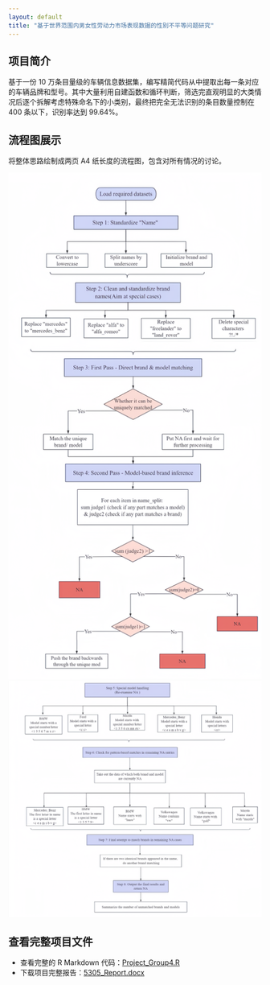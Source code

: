 ```yaml
---
layout: default
title: "基于世界范围内男女性劳动力市场表现数据的性别不平等问题研究"
---
```

## 项目简介
基于一份 10 万条目量级的车辆信息数据集，编写精简代码从中提取出每一条对应的车辆品牌和型号。其中大量利用自建函数和循环判断，筛选完直观明显的大类情况后逐个拆解考虑特殊命名下的小类别，最终把完全无法识别的条目数量控制在 400 条以下，识别率达到 99.64%。

## 流程图展示
将整体思路绘制成两页 A4 纸长度的流程图，包含对所有情况的讨论。

![流程图1](image/流程图1.png)
![流程图2](image/流程图2.png)

## 查看完整项目文件
- 查看完整的 R Markdown 代码：[Project_Group4.R](code/Project_Group4.R)
- 下载项目完整报告：[5305_Report.docx](pdf/5305_Report.docx)
